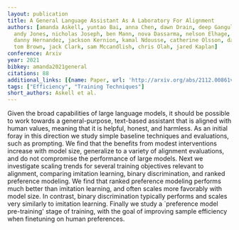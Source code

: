 ```yaml
---
layout: publication
title: A General Language Assistant As A Laboratory For Alignment
authors: [amanda Askell, yuntao Bai, anna Chen, dawn Drain, deep Ganguli, tom Henighan,
  andy Jones, nicholas Joseph, ben Mann, nova Dassarma, nelson Elhage, zac Hatfield-dodds,
  danny Hernandez, jackson Kernion, kamal Ndousse, catherine Olsson, dario Amodei,
  tom Brown, jack Clark, sam Mccandlish, chris Olah, jared Kaplan]
conference: Arxiv
year: 2021
bibkey: amanda2021general
citations: 88
additional_links: [{name: Paper, url: 'http://arxiv.org/abs/2112.00861v3'}]
tags: ["Efficiency", "Training Techniques"]
short_authors: Askell et al.
---
```

Given the broad capabilities of large language models, it should be possible
to work towards a general-purpose, text-based assistant that is aligned with
human values, meaning that it is helpful, honest, and harmless. As an initial
foray in this direction we study simple baseline techniques and evaluations,
such as prompting. We find that the benefits from modest interventions increase
with model size, generalize to a variety of alignment evaluations, and do not
compromise the performance of large models. Next we investigate scaling trends
for several training objectives relevant to alignment, comparing imitation
learning, binary discrimination, and ranked preference modeling. We find that
ranked preference modeling performs much better than imitation learning, and
often scales more favorably with model size. In contrast, binary discrimination
typically performs and scales very similarly to imitation learning. Finally we
study a `preference model pre-training' stage of training, with the goal of
improving sample efficiency when finetuning on human preferences.